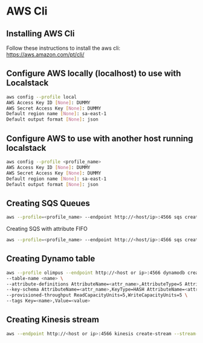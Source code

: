 # AWS Cli

## Installing AWS Cli

Follow these instructions to install the aws cli: https://aws.amazon.com/pt/cli/

## Configure AWS locally (localhost) to use with Localstack

```bash
aws config --profile local
AWS Access Key ID [None]: DUMMY
AWS Secret Access Key [None]: DUMMY
Default region name [None]: sa-east-1
Default output format [None]: json
```

## Configure AWS to use with another host running localstack

```bash
aws config --profile <profile_name>
AWS Access Key ID [None]: DUMMY
AWS Secret Access Key [None]: DUMMY
Default region name [None]: sa-east-1
Default output format [None]: json
```

## Creating SQS Queues

```bash
aws --profile=<profile_name> --endpoint http://<host/ip>:4566 sqs create-queue --queue-name <queue_name>
```

Creating SQS with attribute FIFO

```bash
aws --profile=<profile_name> --endpoint http://<host/ip>:4566 sqs create-queue --queue-name <queue_name> --attributes '{ "FifoQueue": "True" }'
```

## Creating Dynamo table

```bash
aws --profile olimpus --endpoint http://<host or ip>:4566 dynamodb create-table \
--table-name <name> \
--attribute-definitions AttributeName=<attr_name>,AttributeType=S AttributeName=<attr_name>,AttributeType=S \
--key-schema AttributeName=<attr_name>,KeyType=HASH AttributeName=<attr_name>,KeyType=RANGE \
--provisioned-throughput ReadCapacityUnits=5,WriteCapacityUnits=5 \
--tags Key=<name>,Value=<value>
```

## Creating Kinesis stream

```bash
aws --endpoint http://<host or ip>:4566 kinesis create-stream --stream-name <stream_name> --shard-count 1
```
